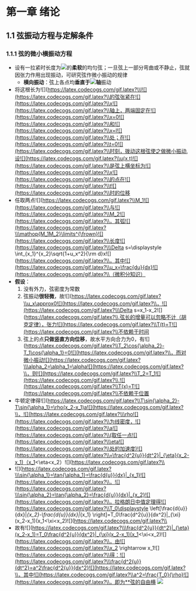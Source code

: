 # 第一章 绪论
## 1.1 弦振动方程与定解条件
### 1.1.1 弦的微小横振动方程
* 设有一拉紧时长度为![](https://latex.codecogs.com/gif.latex?\\l)的**柔软**的均匀弦；一旦弦上一部分弯曲或不静止，弦就因张力作用出现振动，可研究弦作微小振动的规律
  * **横向振动**：弦上各点均**垂直于**![](https://latex.codecogs.com/gif.latex?\\x)**轴**振动
* 将这根长为![](https://latex.codecogs.com/gif.latex?\\l![](https://latex.codecogs.com/gif.latex?\\的弦张紧在![](https://latex.codecogs.com/gif.latex?\\x![](https://latex.codecogs.com/gif.latex?\\轴上，两端固定在![](https://latex.codecogs.com/gif.latex?\\x=0![](https://latex.codecogs.com/gif.latex?\\和![](https://latex.codecogs.com/gif.latex?\\x=l![](https://latex.codecogs.com/gif.latex?\\处；在![](https://latex.codecogs.com/gif.latex?\\t=0![](https://latex.codecogs.com/gif.latex?\\时刻，拨动这根弦使之做微小振动,设![](https://latex.codecogs.com/gif.latex?\\u(x,t)![](https://latex.codecogs.com/gif.latex?\\是弦上横坐标为![](https://latex.codecogs.com/gif.latex?\\x![](https://latex.codecogs.com/gif.latex?\\的点在![](https://latex.codecogs.com/gif.latex?\\t![](https://latex.codecogs.com/gif.latex?\\时的位移
* 任取两点![](https://latex.codecogs.com/gif.latex?\\M_1![](https://latex.codecogs.com/gif.latex?\\与![](https://latex.codecogs.com/gif.latex?\\M_2![](https://latex.codecogs.com/gif.latex?\\，其弧![](https://latex.codecogs.com/gif.latex?\\\mathop{M_1M_2}\limits^{\frown}![](https://latex.codecogs.com/gif.latex?\\长度![](https://latex.codecogs.com/gif.latex?\\\Delta s=\displaystyle \int_{x_1}^{x_2}\sqrt{1+u_x^2}{\rm d}x![](https://latex.codecogs.com/gif.latex?\\，其中![](https://latex.codecogs.com/gif.latex?\\u_x=\frac{du}{dx}![](https://latex.codecogs.com/gif.latex?\\（微积分知识）
* **假设**：
    1. 没有外力，弦密度为常数
    2. 弦振动**很轻微**，故![](https://latex.codecogs.com/gif.latex?\\u_x\approx0![](https://latex.codecogs.com/gif.latex?\\，![](https://latex.codecogs.com/gif.latex?\\\Delta s=x_1-x_2![](https://latex.codecogs.com/gif.latex?\\,弦长的增量可以忽略不计（胡克定律），张力![](https://latex.codecogs.com/gif.latex?\\T(t)=T![](https://latex.codecogs.com/gif.latex?\\不依赖于时间
    3. 弦上的点**只做竖直方向位移**，故水平方向合力为0，有![](https://latex.codecogs.com/gif.latex?\\T_2\cos{\alpha_2}-T_1\cos{\alpha_1}=0![](https://latex.codecogs.com/gif.latex?\\，而对微小振动![](https://latex.codecogs.com/gif.latex?\\\alpha_2=\alpha_1=\alpha![](https://latex.codecogs.com/gif.latex?\\，则![](https://latex.codecogs.com/gif.latex?\\T_2=T_1![](https://latex.codecogs.com/gif.latex?\\,![](https://latex.codecogs.com/gif.latex?\\T(x)=T![](https://latex.codecogs.com/gif.latex?\\不依赖于位置
* 牛顿定律得![](https://latex.codecogs.com/gif.latex?\\T\sin{\alpha_2}-T\sin{\alpha_1}=\rho(x_2-x_1)a![](https://latex.codecogs.com/gif.latex?\\，![](https://latex.codecogs.com/gif.latex?\\\rho![](https://latex.codecogs.com/gif.latex?\\为线密度，![](https://latex.codecogs.com/gif.latex?\\a![](https://latex.codecogs.com/gif.latex?\\(取任一点![](https://latex.codecogs.com/gif.latex?\\\eta![](https://latex.codecogs.com/gif.latex?\\处的加速度)![](https://latex.codecogs.com/gif.latex?\\=\frac{d^2{u}}{dt^2}|_{\eta}(x_2-x_1)（x_1<\eta<x_2）![](https://latex.codecogs.com/gif.latex?\\
* ![](https://latex.codecogs.com/gif.latex?\\\sin{\alpha_1}=\tan{\alpha_1}=\frac{d{u}}{dx}|_{x_1}![](https://latex.codecogs.com/gif.latex?\\，![](https://latex.codecogs.com/gif.latex?\\\sin{\alpha_2}=\tan{\alpha_2}=\frac{d{u}}{dx}|_{x_2}![](https://latex.codecogs.com/gif.latex?\\，拉格朗日中值定理得![](https://latex.codecogs.com/gif.latex?\\T_0\displaystyle \left[\frac{d{u}}{dx}|_{x_2}-\frac{d{u}}{dx}|_{x_1} \right]=T_0\frac{d^2{u}}{dx^2}|_{\xi}(x_2-x_1)(x_1<\xi<x_2)![](https://latex.codecogs.com/gif.latex?\\
* 故有![](https://latex.codecogs.com/gif.latex?\\\frac{d^2{u}}{dt^2}|_{\eta}(x_2-x_1)=T_0\frac{d^2{u}}{dx^2}|_{\xi}(x_2-x_1)(x_1<\xi<x_2)![](https://latex.codecogs.com/gif.latex?\\，由![](https://latex.codecogs.com/gif.latex?\\x_2 \rightarrow x_1![](https://latex.codecogs.com/gif.latex?\\得：![](https://latex.codecogs.com/gif.latex?\\\frac{d^2{u}}{dt^2}=a^2\frac{d^2{u}}{dx^2}![](https://latex.codecogs.com/gif.latex?\\，其中![](https://latex.codecogs.com/gif.latex?\\a^2=\frac{T_0}{\rho}![](https://latex.codecogs.com/gif.latex?\\，即为**弦的自由横
![](https://latex.codecogs.com/gif.latex?\\sum_{i=0}^n)